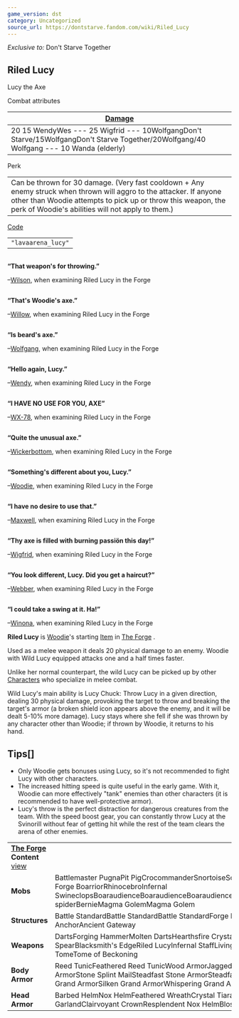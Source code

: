 ```yaml
---
game_version: dst
category: Uncategorized
source_url: https://dontstarve.fandom.com/wiki/Riled_Lucy
---
```


*Exclusive to:* Don't Starve Together

## Riled Lucy

Lucy the Axe

Combat attributes

| [Damage](/wiki/Damage "Damage") |
| --- |
| 20  15 WendyWes  ---  25 Wigfrid  ---  10WolfgangDon't Starve/15WolfgangDon't Starve Together/20Wolfgang/40 Wolfgang  ---  10 Wanda (elderly) |

Perk

|  |
| --- |
| Can be thrown for 30 damage. (Very fast cooldown + Any enemy struck when thrown will aggro to the attacker. If anyone other than Woodie attempts to pick up or throw this weapon, the perk of Woodie's abilities will not apply to them.) |

[Code](/wiki/Console "Console")

|  |
| --- |
| `"lavaarena_lucy"` |

![](data:image/gif;base64,R0lGODlhAQABAIABAAAAAP///yH5BAEAAAEALAAAAAABAAEAQAICTAEAOw%3D%3D)

**“**That weapon's for throwing.**”**

–[Wilson](/wiki/Wilson "Wilson"), when examining Riled Lucy in the Forge

![](data:image/gif;base64,R0lGODlhAQABAIABAAAAAP///yH5BAEAAAEALAAAAAABAAEAQAICTAEAOw%3D%3D)

**“**That's Woodie's axe.**”**

–[Willow](/wiki/Willow "Willow"), when examining Riled Lucy in the Forge

![](data:image/gif;base64,R0lGODlhAQABAIABAAAAAP///yH5BAEAAAEALAAAAAABAAEAQAICTAEAOw%3D%3D)

**“**Is beard's axe.**”**

–[Wolfgang](/wiki/Wolfgang "Wolfgang"), when examining Riled Lucy in the Forge

![](data:image/gif;base64,R0lGODlhAQABAIABAAAAAP///yH5BAEAAAEALAAAAAABAAEAQAICTAEAOw%3D%3D)

**“**Hello again, Lucy.**”**

–[Wendy](/wiki/Wendy "Wendy"), when examining Riled Lucy in the Forge

![](data:image/gif;base64,R0lGODlhAQABAIABAAAAAP///yH5BAEAAAEALAAAAAABAAEAQAICTAEAOw%3D%3D)

**“**I HAVE NO USE FOR YOU, AXE**”**

–[WX-78](/wiki/WX-78 "WX-78"), when examining Riled Lucy in the Forge

![](data:image/gif;base64,R0lGODlhAQABAIABAAAAAP///yH5BAEAAAEALAAAAAABAAEAQAICTAEAOw%3D%3D)

**“**Quite the unusual axe.**”**

–[Wickerbottom](/wiki/Wickerbottom "Wickerbottom"), when examining Riled Lucy in the Forge

![](data:image/gif;base64,R0lGODlhAQABAIABAAAAAP///yH5BAEAAAEALAAAAAABAAEAQAICTAEAOw%3D%3D)

**“**Something's different about you, Lucy.**”**

–[Woodie](/wiki/Woodie "Woodie"), when examining Riled Lucy in the Forge

![](data:image/gif;base64,R0lGODlhAQABAIABAAAAAP///yH5BAEAAAEALAAAAAABAAEAQAICTAEAOw%3D%3D)

**“**I have no desire to use that.**”**

–[Maxwell](/wiki/Maxwell "Maxwell"), when examining Riled Lucy in the Forge

![](data:image/gif;base64,R0lGODlhAQABAIABAAAAAP///yH5BAEAAAEALAAAAAABAAEAQAICTAEAOw%3D%3D)

**“**Thy axe is filled with burning passiön this day!**”**

–[Wigfrid](/wiki/Wigfrid "Wigfrid"), when examining Riled Lucy in the Forge

![](data:image/gif;base64,R0lGODlhAQABAIABAAAAAP///yH5BAEAAAEALAAAAAABAAEAQAICTAEAOw%3D%3D)

**“**You look different, Lucy. Did you get a haircut?**”**

–[Webber](/wiki/Webber "Webber"), when examining Riled Lucy in the Forge

![](data:image/gif;base64,R0lGODlhAQABAIABAAAAAP///yH5BAEAAAEALAAAAAABAAEAQAICTAEAOw%3D%3D)

**“**I could take a swing at it. Ha!**”**

–[Winona](/wiki/Winona "Winona"), when examining Riled Lucy in the Forge

**Riled Lucy** is [Woodie](/wiki/Woodie "Woodie")'s starting [Item](/wiki/Item "Item") in [The Forge](/wiki/The_Forge "The Forge") .

Used as a melee weapon it deals 20 physical damage to an enemy. Woodie with Wild Lucy equipped attacks one and a half times faster.

Unlike her normal counterpart, the wild Lucy can be picked up by other [Characters](/wiki/Characters "Characters") who specialize in melee combat.

Wild Lucy's main ability is Lucy Chuck: Throw Lucy in a given direction, dealing 30 physical damage, provoking the target to throw and breaking the target's armor (a broken shield icon appears above the enemy, and it will be dealt 5-10% more damage). Lucy stays where she fell if she was thrown by any character other than Woodie; if thrown by Woodie, it returns to his hand.

## Tips[]

* Only Woodie gets bonuses using Lucy, so it's not recommended to fight Lucy with other characters.
* The increased hitting speed is quite useful in the early game. With it, Woodie can more effectively "tank" enemies than other characters (it is recommended to have well-protective armor).
* Lucy's throw is the perfect distraction for dangerous creatures from the team. With the speed boost gear, you can constantly throw Lucy at the Svinorill without fear of getting hit while the rest of the team clears the arena of other enemies.

|  |  |
| --- | --- |
| **[The Forge](/wiki/The_Forge "The Forge") Content** [view](/wiki/Template:The_Forge_Content "Template:The Forge Content") | |
| **Mobs** | Battlemaster PugnaPit PigCrocommanderSnortoiseScorpeonBoarillaGrand Forge BoarriorRhinocebroInfernal SwineclopsBoaraudienceBoaraudienceBoaraudienceBoaraudienceAbigailBaby spiderBernieMagma GolemMagma Golem |
| **Structures** | Battle StandardBattle StandardBattle StandardForge PortalAncient AnchorAncient Gateway |
| **Weapons** | DartsForging HammerMolten DartsHearthsfire CrystalsPith PikeSpiral SpearBlacksmith's EdgeRiled LucyInfernal StaffLiving StaffPetrifying TomeTome of Beckoning |
| **Body Armor** | Reed TunicFeathered Reed TunicWood ArmorJagged Wood ArmorSilken Wood ArmorStone Splint MailSteadfast Stone ArmorSteadfast Grand ArmorJagged Grand ArmorSilken Grand ArmorWhispering Grand Armor |
| **Head Armor** | Barbed HelmNox HelmFeathered WreathCrystal TiaraFlower HeadbandWoven GarlandClairvoyant CrownResplendent Nox HelmBlossomed Wreath |